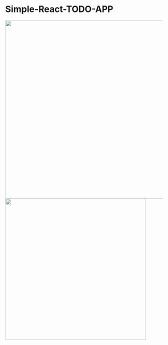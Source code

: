 # Simple-React-TODO-APP


<img src="https://i.hizliresim.com/6gq69te.jpg" style="width:550px; height:570px"/><img src="https://i.hizliresim.com/57cr7n9.jpg" style="width:450px"/>



